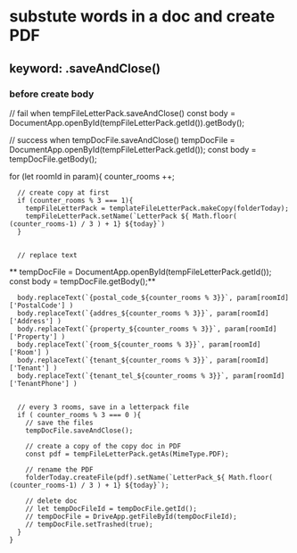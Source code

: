  
 # substute words in a doc and create PDF
 ## keyword: .saveAndClose()
 ### before create **body** 
      
// fail when tempFileLetterPack.saveAndClose()
const body = DocumentApp.openById(tempFileLetterPack.getId()).getBody();

// success when tempDocFile.saveAndClose()
tempDocFile = DocumentApp.openById(tempFileLetterPack.getId());
const body = tempDocFile.getBody();
 
   for (let roomId in param){
      counter_rooms ++;

      // create copy at first
      if (counter_rooms % 3 === 1){
        tempFileLetterPack = templateFileLetterPack.makeCopy(folderToday);
        tempFileLetterPack.setName(`LetterPack ${ Math.floor( (counter_rooms-1) / 3 ) + 1} ${today}`)
      }


      // replace text
**      tempDocFile = DocumentApp.openById(tempFileLetterPack.getId());
      const body = tempDocFile.getBody();**
      
      body.replaceText(`{postal_code_${counter_rooms % 3}}`, param[roomId]['PostalCode'] )
      body.replaceText(`{addres_${counter_rooms % 3}}`, param[roomId]['Address'] )
      body.replaceText(`{property_${counter_rooms % 3}}`, param[roomId]['Property'] )
      body.replaceText(`{room_${counter_rooms % 3}}`, param[roomId]['Room'] )
      body.replaceText(`{tenant_${counter_rooms % 3}}`, param[roomId]['Tenant'] )
      body.replaceText(`{tenant_tel_${counter_rooms % 3}}`, param[roomId]['TenantPhone'] )


      // every 3 rooms, save in a letterpack file
      if ( counter_rooms % 3 === 0 ){
        // save the files
        tempDocFile.saveAndClose();

        // create a copy of the copy doc in PDF
        const pdf = tempFileLetterPack.getAs(MimeType.PDF);

        // rename the PDF
        folderToday.createFile(pdf).setName(`LetterPack_${ Math.floor( (counter_rooms-1) / 3 ) + 1} ${today}`);

        // delete doc
        // let tempDocFileId = tempDocFile.getId();
        // tempDocFile = DriveApp.getFileById(tempDocFileId);
        // tempDocFile.setTrashed(true);
      }
    }
